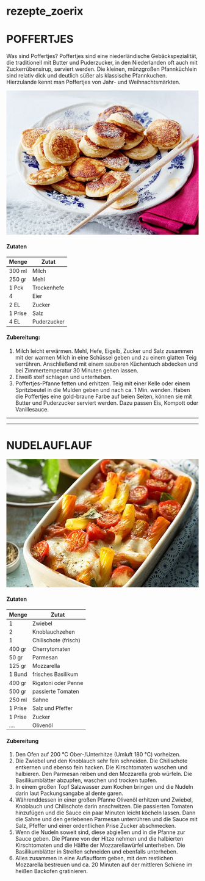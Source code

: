 # rezepte_zoerix

# POFFERTJES

Was sind Poffertjes?
Poffertjes sind eine niederländische Gebäckspezialität, die traditionell mit Butter und Puderzucker, in den Niederlanden oft auch mit Zuckerrübensirup, serviert werden. Die kleinen, münzgroßen Pfannküchlein sind relativ dick und deutlich süßer als klassische Pfannkuchen. Hierzulande kennt man Poffertjes von Jahr- und Weihnachtsmärkten.

![dies sind Poffertjes](poffertjes-F8000103%2Cid%3D891c1c30%2Cb%3Dlecker%2Cw%3D610%2Ccg%3Dc.jpg)


#### Zutaten

| Menge | Zutat |
|-------|-------|
|300 ml | Milch |
|250 gr | Mehl  |
| 1 Pck | Trockenhefe|
| 4     | Eier|
| 2 EL  | Zucker|
| 1 Prise | Salz|
| 4 EL  | Puderzucker |

#### Zubereitung:

1. Milch leicht erwärmen. Mehl, Hefe, Eigelb, Zucker und Salz zusammen mit der warmen Milch in eine Schüssel geben und zu einem glatten Teig verrühren. Anschließend mit einem sauberen Küchentuch abdecken und bei Zimmertemperatur 30 Minuten gehen lassen.
2. Eiweiß steif schlagen und unterheben.
3.  Poffertjes-Pfanne fetten und erhitzen. Teig mit einer Kelle oder einem Spritzbeutel in die Mulden geben und nach ca. 1 Min. wenden. Haben die Poffertjes eine gold-braune Farbe auf beien Seiten, können sie mit Butter und Puderzucker serviert werden. Dazu passen Eis, Kompott oder Vanillesauce.


---

---

# NUDELAUFLAUF

![cremigerNudelauflauf](cremiger-nudelauflauf-mit-tomaten-und-mozzarella.jpg)


#### Zutaten

| Menge | Zutat |
|-------|-------|
| 1     | Zwiebel|
| 2     | Knoblauchzehen|
| 1     | Chilischote (frisch) |
| 400 gr| Cherrytomaten |
| 50 gr | Parmesan |
| 125 gr| Mozzarella|
| 1 Bund| frisches Basilikum |
| 400 gr| Rigatoni oder Penne |
| 500 gr| passierte Tomaten|
| 250 ml| Sahne |
| 1 Prise | Salz und Pfeffer |
| 1 Prise | Zucker|
| ....| Olivenöl|

#### Zubereitung

1. Den Ofen auf 200 °C Ober-/Unterhitze (Umluft 180 °C) vorheizen.
2. Die Zwiebel und den Knoblauch sehr fein schneiden. Die Chilischote entkernen und ebenso fein hacken. Die Kirschtomaten waschen und halbieren. Den Parmesan reiben und den Mozzarella grob würfeln. Die Basilikumblätter abzupfen, waschen und trocken tupfen.
3. In einem großen Topf Salzwasser zum Kochen bringen und die Nudeln darin laut Packungsangabe al dente garen.
4. Währenddessen in einer großen Pfanne Olivenöl erhitzen und Zwiebel, Knoblauch und Chilischote darin anschwitzen. Die passierten Tomaten hinzufügen und die Sauce ein paar Minuten leicht köcheln lassen. Dann die Sahne und den geriebenen Parmesan unterrühren und die Sauce mit Salz, Pfeffer und einer ordentlichen Prise Zucker abschmecken.
5. Wenn die Nudeln soweit sind, diese abgießen und in die Pfanne zur Sauce geben. Die Pfanne von der Hitze nehmen und die halbierten Kirschtomaten und die Hälfte der Mozzarellawürfel unterheben. Die Basilikumblätter in Streifen schneiden und ebenfalls unterheben.
6. Alles zusammen in eine Auflaufform geben, mit dem restlichen Mozzarella bestreuen und ca. 20 Minuten auf der mittleren Schiene im heißen Backofen gratinieren.

